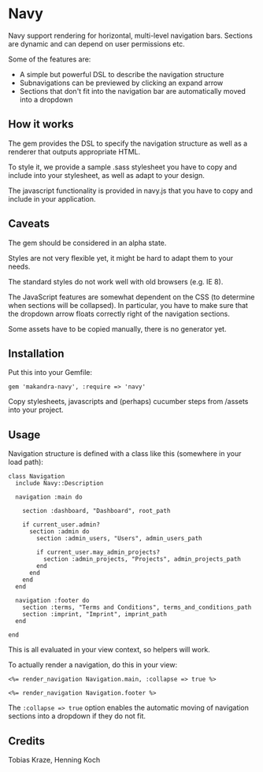 Navy
====

Navy support rendering for horizontal, multi-level navigation bars. Sections are dynamic and can depend on user permissions etc.

Some of the features are:

- A simple but powerful DSL to describe the navigation structure
- Subnavigations can be previewed by clicking an expand arrow
- Sections that don't fit into the navigation bar are automatically moved into a dropdown


How it works
-----------

The gem provides the DSL to specify the navigation structure as well as a renderer that outputs appropriate HTML.

To style it, we provide a sample .sass stylesheet you have to copy and include into your stylesheet, as well as adapt to your design.

The javascript functionality is provided in navy.js that you have to copy and include in your application.


Caveats
-------

The gem should be considered in an alpha state.

Styles are not very flexible yet, it might be hard to adapt them to your needs.

The standard styles do not work well with old browsers (e.g. IE 8).

The JavaScript features are somewhat dependent on the CSS (to determine when sections will be collapsed). In particular, you have to make sure that the dropdown arrow floats correctly right of the navigation sections.

Some assets have to be copied manually, there is no generator yet.


Installation
------------

Put this into your Gemfile:

    gem 'makandra-navy', :require => 'navy'


Copy stylesheets, javascripts and (perhaps) cucumber steps from /assets into your project.



Usage
-----

Navigation structure is defined with a class like this (somewhere in your load path):

    class Navigation
      include Navy::Description

      navigation :main do

        section :dashboard, "Dashboard", root_path

        if current_user.admin?
          section :admin do
            section :admin_users, "Users", admin_users_path

            if current_user.may_admin_projects?
              section :admin_projects, "Projects", admin_projects_path
            end
          end
        end
      end

      navigation :footer do
        section :terms, "Terms and Conditions", terms_and_conditions_path
        section :imprint, "Imprint", imprint_path
      end

    end


This is all evaluated in your view context, so helpers will work.
  
To actually render a navigation, do this in your view:

    <%= render_navigation Navigation.main, :collapse => true %>

    <%= render_navigation Navigation.footer %>


The `:collapse => true` option enables the automatic moving of navigation sections into a dropdown if they do not fit.



Credits
-------

Tobias Kraze, Henning Koch
